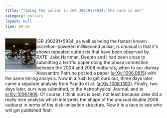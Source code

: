 ```yaml
---
title: "Timing the pulsar in IGR J00291+5934: the race is on!"
category: pulsars
layout: null
time: 08:56
---
```

<!-- header generated from blosxom format post; make_header.pl 23.1.2022 -->
<p>
  <!-- Wednesday, June 23, 2010 4:56 PM-->
  <!---- Begin .post ---->
<img src="images/09ss_finish.jpg" width="100" align="left">
IGR J00291+5934, as well as being the fastest known accretion-powered
millisecond pulsar, is unusual in that it's shown repeated outbursts that 
have been observed by <em>RXTE</em>. Jake Hartman, Deepto and I had been 
close to submitting a terrific paper doing the phase connection between the
2004 and 2008 outbursts, when to our dismay Alessandro Patruno posted a paper
(<a href="http://arxiv.org/abs/1006.0815">arXiv:1006.0815</a>)
with the same timing analysis. Now in a rush to get ours out, three days later
came a separate analysis from Papitto et al.
(<a href="http://arxiv.org/abs/1006.1303">arXiv:1006.1303</a>). Finally, two
days later, ours was submitted, to the Astrophysical Journal, and to 
<a href="http://arxiv.org/abs/1006.1908">arXiv:1006.1908</a>. Of course, I 
think ours is best, not least because Jake did a really nice analysis which
interprets the shape of the unusual double 2008 outburst in terms of the
disk ionisation structure. Now it is a 
race to see who will get published first!
<p>
